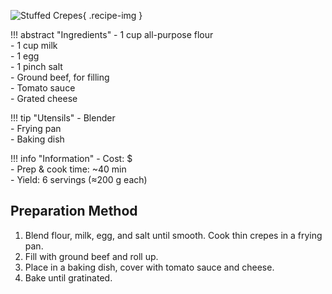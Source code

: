 ![Stuffed Crepes](../images/stuffed-crepes.jpg){ .recipe-img }

!!! abstract "Ingredients"
    - 1 cup all-purpose flour  
    - 1 cup milk  
    - 1 egg  
    - 1 pinch salt  
    - Ground beef, for filling  
    - Tomato sauce  
    - Grated cheese  

!!! tip "Utensils"
    - Blender  
    - Frying pan  
    - Baking dish  

!!! info "Information"
    - Cost: $  
    - Prep & cook time: ~40 min  
    - Yield: 6 servings (≈200 g each)  

## Preparation Method

1. Blend flour, milk, egg, and salt until smooth. Cook thin crepes in a frying pan.  
2. Fill with ground beef and roll up.  
3. Place in a baking dish, cover with tomato sauce and cheese.  
4. Bake until gratinated.  

